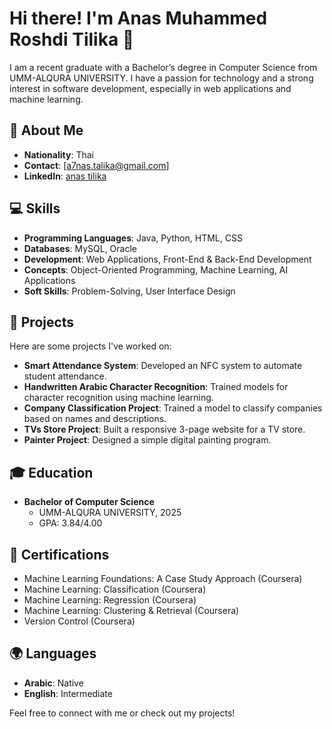 # Hi there! I'm Anas Muhammed Roshdi Tilika 👋

I am a recent graduate with a Bachelor’s degree in Computer Science from UMM-ALQURA UNIVERSITY.
I have a passion for technology and a strong interest in software development, especially in web applications and machine learning.

## 🌟 About Me
- **Nationality**: Thai
- **Contact**: [a7nas.talika@gmail.com]
- **LinkedIn**: [anas tilika](https://www.linkedin.com/in/anas-tilika-925a6b212/)

## 💻 Skills
- **Programming Languages**: Java, Python, HTML, CSS
- **Databases**: MySQL, Oracle
- **Development**: Web Applications, Front-End & Back-End Development
- **Concepts**: Object-Oriented Programming, Machine Learning, AI Applications
- **Soft Skills**: Problem-Solving, User Interface Design

## 🚀 Projects
Here are some projects I've worked on:
- **Smart Attendance System**: Developed an NFC system to automate student attendance.
- **Handwritten Arabic Character Recognition**: Trained models for character recognition using machine learning.
- **Company Classification Project**: Trained a model to classify companies based on names and descriptions.
- **TVs Store Project**: Built a responsive 3-page website for a TV store.
- **Painter Project**: Designed a simple digital painting program.

## 🎓 Education
- **Bachelor of Computer Science**
  - UMM-ALQURA UNIVERSITY, 2025
  - GPA: 3.84/4.00

## 📜 Certifications
- Machine Learning Foundations: A Case Study Approach (Coursera)
- Machine Learning: Classification (Coursera)
- Machine Learning: Regression (Coursera)
- Machine Learning: Clustering & Retrieval (Coursera)
- Version Control (Coursera)

## 🌍 Languages
- **Arabic**: Native
- **English**: Intermediate

Feel free to connect with me or check out my projects!
